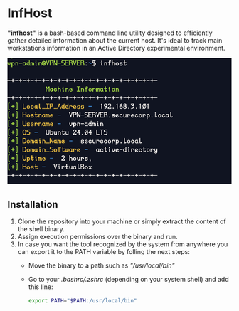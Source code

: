 # InfHost

**"infhost"** is a bash-based command line utility designed to efficiently gather detailed information about the current host. It's ideal to track main workstations information in an Active Directory experimental environment.

<div align="center">
  <img src="https://github.com/birdm4nw/InfHost/blob/main/images/infhost-1.png" width="800" />
</div>

## Installation
1. Clone the repository into your machine or simply extract the content of the shell binary.
2. Assign execution permissions over the binary and run.
3. In case you want the tool recognized by the system from anywhere you can export it to the PATH variable by folling the next steps:
    - Move the binary to a path such as *"/usr/local/bin"*
    - Go to your *.bashrc/.zshrc* (depending on your system shell) and add this line:
      
      ```bash
      export PATH="$PATH:/usr/local/bin"
      ```

